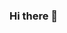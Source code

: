 ### Hi there 👋

<!--
**Korshunov1988/Korshunov1988** is a ✨ _special_ ✨ repository because its `README.md` (this file) appears on your GitHub profile.


